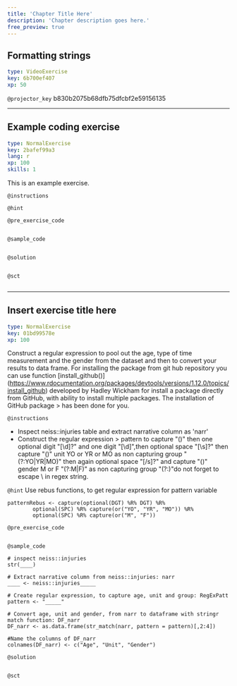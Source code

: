 ```yaml
---
title: 'Chapter Title Here'
description: 'Chapter description goes here.'
free_preview: true
---
```


## Formatting strings

```yaml
type: VideoExercise
key: 6b700ef407
xp: 50
```

`@projector_key`
b830b2075b68dfb75dfcbf2e59156135

---

## Example coding exercise

```yaml
type: NormalExercise
key: 2bafef99a3
lang: r
xp: 100
skills: 1
```

This is an example exercise.

`@instructions`


`@hint`


`@pre_exercise_code`
```{r}

```

`@sample_code`
```{r}

```

`@solution`
```{r}

```

`@sct`
```{r}

```

---

## Insert exercise title here

```yaml
type: NormalExercise
key: 01bd99578e
xp: 100
```

Construct a regular expression to pool out the age, type of time measurement and the gender from the dataset and then to convert your results to data frame.
For installing the package from git hub repository you can use function  [install_github()] (https://www.rdocumentation.org/packages/devtools/versions/1.12.0/topics/install_github) developed by Hadley Wickham for install a package directly from GitHub, with ability to install multiple packages. The installation of GitHub package > has been done for you. 

`@instructions`
- Inspect neiss::injuries table and extract narrative column as 'narr' 
- Construct the regular expression > pattern to capture "()" then one optional digit "[\d]?" and one digit "[\d]",then optional space "[\s]?" then capture "()" unit YO or YR or MO as non capturing group "(?:YO|YR|MO)" then again optional space "[/s]?" and capture "()" gender M or F "(?:M|F)" as non capturing group "(?:)"do not forget to escape \ in regex string.

`@hint`
Use rebus functions, to get regular expression for pattern variable
```
patternRebus <- capture(optional(DGT) %R% DGT) %R%  
        optional(SPC) %R% capture(or("YO", "YR", "MO")) %R%
        optional(SPC) %R% capture(or("M", "F"))
```

`@pre_exercise_code`
```{r}

```

`@sample_code`
```{r}
# inspect neiss::injuries
str(____)

# Extract narrative column from neiss::injuries: narr
____ <- neiss::injuries_____

# Create regular expression, to capture age, unit and group: RegExPatt
pattern <- "_____"

# Convert age, unit and gender, from narr to dataframe with stringr match function: DF_narr 
DF_narr <- as.data.frame(str_match(narr, pattern = pattern)[,2:4])

#Name the columns of DF_narr  
colnames(DF_narr) <- c("Age", "Unit", "Gender")
```

`@solution`
```{r}

```

`@sct`
```{r}

```
